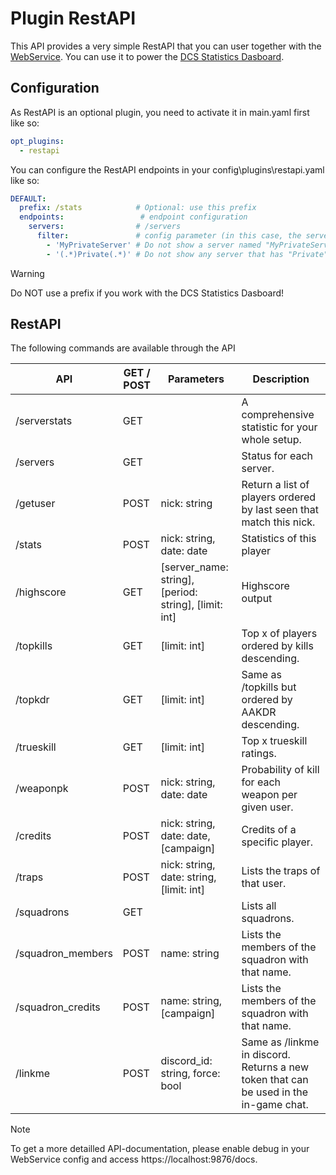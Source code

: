 # Plugin RestAPI
This API provides a very simple RestAPI that you can user together with the [WebService](../../services/webservice/README.md).
You can use it to power the [DCS Statistics Dasboard](https://github.com/Penfold-88/DCS-Statistics-Dashboard).

## Configuration
As RestAPI is an optional plugin, you need to activate it in main.yaml first like so:
```yaml
opt_plugins:
  - restapi
```

You can configure the RestAPI endpoints in your config\plugins\restapi.yaml like so:
```yaml
DEFAULT:
  prefix: /stats            # Optional: use this prefix
  endpoints:                 # endpoint configuration
    servers:                # /servers
      filter:               # config parameter (in this case, the server filter list)
        - 'MyPrivateServer' # Do not show a server named "MyPrivateServer"
        - '(.*)Private(.*)' # Do not show any server that has "Private" in its name 
```

> [!WARNING]
> Do NOT use a prefix if you work with the DCS Statistics Dasboard!

## RestAPI
The following commands are available through the API

| API               | GET / POST | Parameters                                            | Description                                                                           |
|-------------------|------------|-------------------------------------------------------|---------------------------------------------------------------------------------------|
| /serverstats      | GET        |                                                       | A comprehensive statistic for your whole setup.                                       |
| /servers          | GET        |                                                       | Status for each server.                                                               |
| /getuser          | POST       | nick: string                                          | Return a list of players ordered by last seen that match this nick.                   |
| /stats            | POST       | nick: string, date: date                              | Statistics of this player                                                             |
| /highscore        | GET        | [server_name: string], [period: string], [limit: int] | Highscore output                                                                      |
| /topkills         | GET        | [limit: int]                                          | Top x of players ordered by kills descending.                                         |
| /topkdr           | GET        | [limit: int]                                          | Same as /topkills but ordered by AAKDR descending.                                    |
| /trueskill        | GET        | [limit: int]                                          | Top x trueskill ratings.                                                              |
| /weaponpk         | POST       | nick: string, date: date                              | Probability of kill for each weapon per given user.                                   |
| /credits          | POST       | nick: string, date: date, [campaign]                  | Credits of a specific player.                                                         |
| /traps            | POST       | nick: string, date: string, [limit: int]              | Lists the traps of that user.                                                         |
| /squadrons        | GET        |                                                       | Lists all squadrons.                                                                  |
| /squadron_members | POST       | name: string                                          | Lists the members of the squadron with that name.                                     |
| /squadron_credits | POST       | name: string, [campaign]                              | Lists the members of the squadron with that name.                                     |
| /linkme           | POST       | discord_id: string, force: bool                       | Same as /linkme in discord. Returns a new token that can be used in the in-game chat. |

> [!NOTE]
> To get a more detailled API-documentation, please enable debug in your WebService config and 
> access https://localhost:9876/docs.
